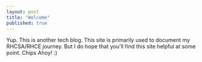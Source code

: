 ```yaml
---
layout: post
title: "Welcome"
published: true
---
```


Yup. This is another tech blog. This site is primarily used to document my RHCSA/RHCE journey. But I do hope that you'll find this site helpful at some point. Chips Ahoy! :)  
